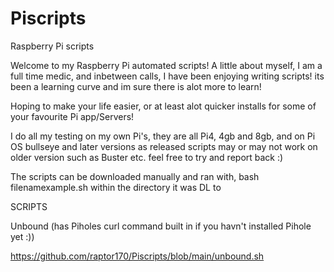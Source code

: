 # Piscripts
Raspberry Pi scripts

Welcome to my Raspberry Pi automated scripts!
A little about myself, I am a full time medic, and inbetween calls, I have been enjoying writing scripts! 
its been a learning curve and im sure there is alot more to learn! 

Hoping to make your life easier, or at least alot quicker installs for some of your favourite Pi app/Servers!

I do all my testing on my own Pi's, they are all Pi4, 4gb and 8gb, and on Pi OS bullseye and later versions as released
scripts may or may not work on older version such as Buster etc. feel free to try and report back :)


The scripts can be downloaded manually and ran with, bash filenamexample.sh within the directory it was DL to


SCRIPTS

Unbound (has Piholes curl command built in if you havn't installed Pihole yet :))

https://github.com/raptor170/Piscripts/blob/main/unbound.sh

